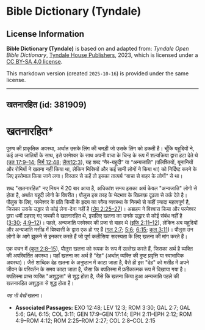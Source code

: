 # Bible Dictionary (Tyndale)

## License Information

**Bible Dictionary (Tyndale)** is based on and adapted from: _Tyndale Open Bible Dictionary_, [Tyndale House Publishers](https://tyndaleopenresources.com/), 2023, which is licensed under a [CC BY-SA 4.0 license](https://creativecommons.org/licenses/by-sa/4.0/legalcode.en).

This markdown version (created `2025-10-16`) is provided under the same license.



--------------------------------

## खतनारहित (id: 381909)

खतनारहित\*
==========

पुरुष की प्राकृतिक अवस्था, अर्थात उसके लिंग की चमड़ी जो उसके लिंग को ढकती है। चूँकि यहूदियों ने, कई अन्य जातियों के साथ, इसे परमेश्वर के साथ अपनी वाचा के चिन्ह के रूप में शल्यक्रिया द्वारा हटा देते थे ([उत 17:9–14](https://ref.ly/Gen17:9-Gen17:14); [निर्ग 12:48](https://ref.ly/Exod12:48); [लैव्य12:3](https://ref.ly/Lev12:3)), यह शब्द “गैर\-यहूदी” या “अन्यजाति” (पलिश्तियों, यूनानियों और रोमियों ने खतना नहीं किया था, लेकिन मिस्रियों और कई सामी लोगों ने किया था) को निर्दिष्ट करने के लिए इस्तेमाल किया जाने लगा। विस्तार से कहें तो इसका तात्पर्य “वाचा से बाहर के लोगों” से था।

शब्द "खतनारहित" नए नियम में 20 बार आया है, अधिकांश समय इसका अर्थ केवल "अन्यजाति" लोगो से होता है, अर्थात यहूदी लोगो के विपरीत। पौलुस इस तरह के भेदभाव के खिलाफ़ दृढ़ता से तर्क देते है। पौलुस के लिए, परमेश्वर के प्रति किसी के हृदय का रवैया व्यवस्था के नियमो से कहीं ज़्यादा महत्वपूर्ण है, जिसका उसके उद्धार से कोई लेना\-देना नहीं है ([रोम 2:25–27](https://ref.ly/Rom2:25-Rom2:27))। अब्राहम ने विश्वास किया और परमेश्वर द्वारा धर्मी ठहराए गए जबकी वे खतनारहित थे, इसलिए खतना का उनके उद्धार से कोई संबंध नहीं है ([3:30](https://ref.ly/Rom3:30); [4:9–12](https://ref.ly/Rom4:9-Rom4:12))। पहले, अन्यजाति परमेश्वर की प्रजा से बाहर थे ([इफि 2:11–12](https://ref.ly/Eph2:11-Eph2:12)), लेकिन अब यहूदियों और अन्यजाति मसीह में विश्वासी के द्वारा एक हो गए हैं ([गल 2:7](https://ref.ly/Gal2:7); [5:6](https://ref.ly/Gal5:6); [6:15](https://ref.ly/Gal6:15); [कुल 3:11](https://ref.ly/Col3:11))। पौलुस उन लोगों के आगे झुकने से इनकार करते हैं जो पूर्ण कलीसिया सदस्यता के लिए खतना की मांग करते हैं।

एक वचन में ([कुल 2:8–15](https://ref.ly/Col2:8-Col2:15)), पौलुस खतना को रूपक के रूप में उल्लेख करते हैं, जिसका अर्थ है व्यक्ति की अपरिवर्तित अवस्था। यहाँ खतना का अर्थ है "देह" (अर्थात् व्यक्ति की दुष्ट प्रवृत्ति या स्वाभाविक अवस्था)। जैसे शाब्दिक देह खतना के अनुष्ठान में काटा जाता है, वैसे ही इस "देह" को मसीह में अपने जीवन के परिवर्तन के समय काटा जाता है, जैसा कि बपतिस्मा में प्रतीकात्मक रूप में दिखाया गया है। बपतिस्मा प्राप्त व्यक्ति "अशुद्धता" से शुद्ध होता है, जैसे कि खतना किया हुआ अन्यजाति पहले की खतनारहित अशुद्धता से शुद्ध होता है।

*यह भी देखें* खतना।

* **Associated Passages:** EXO 12:48; LEV 12:3; ROM 3:30; GAL 2:7; GAL 5:6; GAL 6:15; COL 3:11; GEN 17:9–GEN 17:14; EPH 2:11–EPH 2:12; ROM 4:9–ROM 4:12; ROM 2:25–ROM 2:27; COL 2:8–COL 2:15

